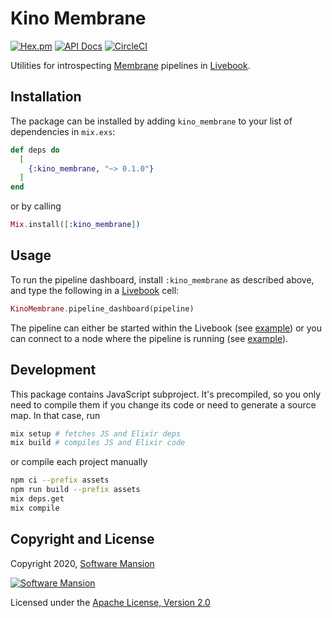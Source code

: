 # Kino Membrane

[![Hex.pm](https://img.shields.io/hexpm/v/kino_membrane.svg)](https://hex.pm/packages/kino_membrane)
[![API Docs](https://img.shields.io/badge/api-docs-yellow.svg?style=flat)](https://hexdocs.pm/kino_membrane)
[![CircleCI](https://circleci.com/gh/membraneframework/kino_membrane.svg?style=svg)](https://circleci.com/gh/membraneframework/kino_membrane)

Utilities for introspecting [Membrane](https://membrane.stream) pipelines in [Livebook](https://livebook.dev/).

## Installation

The package can be installed by adding `kino_membrane` to your list of dependencies in `mix.exs`:

```elixir
def deps do
  [
    {:kino_membrane, "~> 0.1.0"}
  ]
end
```

or by calling

```elixir
Mix.install([:kino_membrane])
```

## Usage

To run the pipeline dashboard, install `:kino_membrane` as described above, and type the following in a [Livebook](https://livebook.dev/) cell:

```elixir
KinoMembrane.pipeline_dashboard(pipeline)
```

The pipeline can either be started within the Livebook (see [example](examples/pipeline_in_livebook.livemd)) or you can connect to a node where the pipeline is running (see [example](examples/connect_to_node.livemd)).

## Development

This package contains JavaScript subproject. It's precompiled, so you only need to compile them if you change its code or need to generate a source map. In that case, run

```sh
mix setup # fetches JS and Elixir deps
mix build # compiles JS and Elixir code
```

or compile each project manually

```sh
npm ci --prefix assets
npm run build --prefix assets
mix deps.get
mix compile
```

## Copyright and License

Copyright 2020, [Software Mansion](https://swmansion.com/?utm_source=git&utm_medium=readme&utm_campaign=kino_membrane)

[![Software Mansion](https://logo.swmansion.com/logo?color=white&variant=desktop&width=200&tag=membrane-github)](https://swmansion.com/?utm_source=git&utm_medium=readme&utm_campaign=kino_membrane)

Licensed under the [Apache License, Version 2.0](LICENSE)
